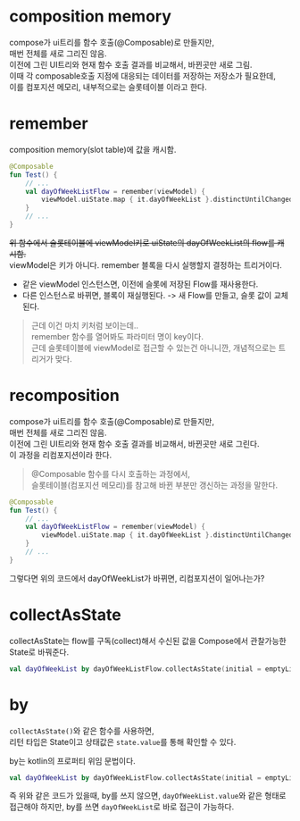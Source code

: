 

# composition memory

compose가 ui트리를 함수 호출(@Composable)로 만들지만,  
매번 전체를 새로 그리진 않음.    
이전에 그린 UI트리와 현재 함수 호출 결과를 비교해서, 바뀐곳만 새로 그림.  
이때 각 composable호출 지점에 대응되는 데이터를 저장하는 저장소가 필요한데,    
이를 컴포지션 메모리, 내부적으로는 슬롯테이블 이라고 한다.

# remember

composition memory(slot table)에 값을 캐시함.

```kotlin
@Composable
fun Test() {
    // ...
    val dayOfWeekListFlow = remember(viewModel) {
        viewModel.uiState.map { it.dayOfWeekList }.distinctUntilChanged()
    }
    // ...
}
```

~~위 함수에서 슬롯테이블에 viewModel키로 uiState의 dayOfWeekList의 flow를 캐시함.~~  
viewModel은 키가 아니다.
remember 블록을 다시 실행할지 결정하는 트리거이다.
- 같은 viewModel 인스턴스면, 이전에 슬롯에 저장된 Flow를 재사용한다.
- 다른 인스턴스로 바뀌면, 블록이 재실행된다. -> 새 Flow를 만들고, 슬롯 값이 교체된다.
> 근데 이건 마치 키처럼 보이는데..  
> remember 함수를 열어봐도 파라미터 명이 key이다.  
> 근데 슬롯테이블에 viewModel로 접근할 수 있는건 아니니깐, 
> 개념적으로는 트리거가 맞다.  


# recomposition
compose가 ui트리를 함수 호출(@Composable)로 만들지만,  
매번 전체를 새로 그리진 않음.  
이전에 그린 UI트리와 현재 함수 호출 결과를 비교해서, 바뀐곳만 새로 그린다.  
이 과정을 리컴포지션이라 한다.

> @Composable 함수를 다시 호출하는 과정에서,  
> 슬롯테이블(컴포지션 메모리)를 참고해 바뀐 부분만 갱신하는 과정을 말한다.

```kotlin
@Composable
fun Test() {
    // ...
    val dayOfWeekListFlow = remember(viewModel) {
        viewModel.uiState.map { it.dayOfWeekList }.distinctUntilChanged()
    }
    // ...
}
```
그렇다면 위의 코드에서 dayOfWeekList가 바뀌면, 리컴포지션이 일어나는가?


# collectAsState

collectAsState는 flow를 구독(collect)해서 수신된 값을 Compose에서 관찰가능한 State로 바꿔준다.  

```kotlin
val dayOfWeekList by dayOfWeekListFlow.collectAsState(initial = emptyList())
```

# by
```collectAsState()```와 같은 함수를 사용하면,  
리턴 타입은 State<T>이고 상태값은 ```state.value```를 통해 확인할 수 있다.  

by는 kotlin의 프로퍼티 위임 문법이다.
```kotlin
val dayOfWeekList by dayOfWeekListFlow.collectAsState(initial = emptyList())
```
즉 위와 같은 코드가 있을때, 
by를 쓰지 않으면, ```dayOfWeekList.value```와 같은 형태로 접근해야 하지만,
by를 쓰면 ```dayOfWeekList```로 바로 접근이 가능하다.

